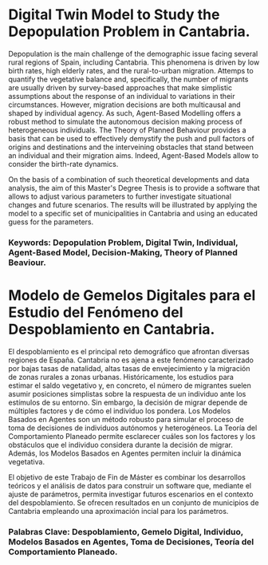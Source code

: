 # Digital Twin Model to Study the Depopulation Problem in Cantabria.

  
Depopulation is the main challenge of the demographic issue facing several rural regions of Spain, including Cantabria. This phenomena is driven by low birth rates, high elderly rates, and the rural-to-urban migration. Attemps to quantify the vegetative balance and, specifically, the number of migrants are usually driven by survey-based approaches that make simplistic assumptions about the response of an individual to variations in their circumstances. However, migration decisions are both multicausal and shaped by individual agency. As such, Agent-Based Modelling offers a robust method to simulate the autonomous decision making process of heterogeneous individuals. The Theory of Planned Behaviour provides a basis that can be used to effectively demystify the push and pull factors of origins and destinations and the interveining obstacles that stand between an individual and their migration aims. Indeed, Agent-Based Models allow to consider the birth-rate dynamics.
    
    
On the basis of a combination of such theoretical developments and data analysis, the aim of this Master's Degree Thesis is to provide a software that allows to adjust various parameters to further investigate situational changes and future scenarios. The results will be illustrated by applying the model to a specific set of municipalities in Cantabria and using an educated guess for the parameters.
    
### Keywords: Depopulation Problem, Digital Twin, Individual, Agent-Based Model, Decision-Making, Theory of Planned Beaviour.


# Modelo de Gemelos Digitales para el Estudio del Fenómeno del Despoblamiento en Cantabria.

El despoblamiento es el principal reto demográfico que afrontan diversas regiones de España. Cantabria no es ajena a este fenómeno caracterizado por bajas tasas de natalidad, altas tasas de envejecimiento y la migración de zonas rurales a zonas urbanas. Históricamente, los estudios para estimar el saldo vegetativo y, en concreto, el número de migrantes suelen asumir posiciones simplistas sobre la respuesta de un individuo ante los estímulos de su entorno. Sin embargo, la decisión de migrar depende de múltiples factores y de cómo el individuo los pondera. Los Modelos Basados en Agentes son un método robusto para simular el proceso de toma de decisiones de individuos autónomos y heterogéneos. La Teoría del Comportamiento Planeado permite esclarecer cuáles son los factores y los obstáculos que el individuo considera durante la decisión de migrar. Además, los Modelos Basados en Agentes permiten incluir la dinámica vegetativa.

El objetivo de este Trabajo de Fin de Máster es combinar los desarrollos teóricos y el análisis de datos para construir un software que, mediante el ajuste de parámetros, permita investigar futuros escenarios en el contexto del despoblamiento. Se ofrecen resultados en un conjunto de municipios de Cantabria empleando una aproximación incial para los parámetros.

### Palabras Clave: Despoblamiento, Gemelo Digital, Individuo, Modelos Basados en Agentes, Toma de Decisiones, Teoría del Comportamiento Planeado.
